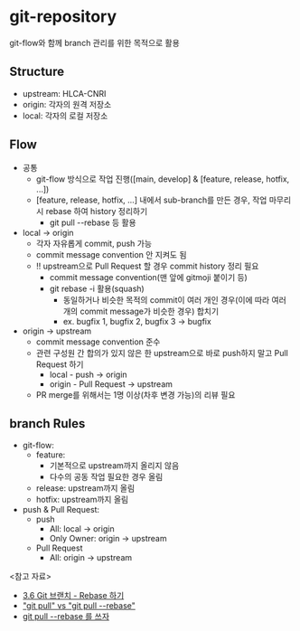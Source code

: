 # git-repository

git-flow와 함께 branch 관리를 위한 목적으로 활용

## Structure

- upstream: HLCA-CNRI
- origin: 각자의 원격 저장소
- local: 각자의 로컬 저장소

## Flow

- 공통
  - git-flow 방식으로 작업 진행([main, develop] & [feature, release, hotfix, ...])
  - [feature, release, hotfix, ...] 내에서 sub-branch를 만든 경우, 작업 마무리 시 rebase 하여 history 정리하기
    - git pull --rebase 등 활용
- local -> origin
  - 각자 자유롭게 commit, push 가능
  - commit message convention 안 지켜도 됨
  - !! upstream으로 Pull Request 할 경우 commit history 정리 필요
    - commit message convention(맨 앞에 gitmoji 붙이기 등)
    - git rebase -i 활용(squash)
      - 동일하거나 비슷한 목적의 commit이 여러 개인 경우(이에 따라 여러 개의 commit message가 비슷한 경우) 합치기
      - ex. bugfix 1, bugfix 2, bugfix 3 -> bugfix
- origin -> upstream
  - commit message convention 준수
  - 관련 구성원 간 합의가 있지 않은 한 upstream으로 바로 push하지 말고 Pull Request 하기
    - local - push -> origin
    - origin - Pull Request -> upstream
  - PR merge를 위해서는 1명 이상(차후 변경 가능)의 리뷰 필요

## branch Rules

- git-flow:
  - feature:
    - 기본적으로 upstream까지 올리지 않음
    - 다수의 공동 작업 필요한 경우 올림
  - release: upstream까지 올림
  - hotfix: upstream까지 올림
- push & Pull Request:
  - push
    - All: local -> origin
    - Only Owner: origin -> upstream
  - Pull Request
    - All: origin -> upstream

<참고 자료>

- [3.6 Git 브랜치 - Rebase 하기](https://git-scm.com/book/ko/v2/Git-%EB%B8%8C%EB%9E%9C%EC%B9%98-Rebase-%ED%95%98%EA%B8%B0)
- ["git pull" vs "git pull --rebase"](https://jasonspace.tistory.com/11)
- [git pull --rebase 를 쓰자](https://jusths.tistory.com/60)
